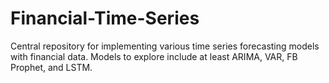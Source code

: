 # Financial-Time-Series
Central repository for implementing various time series forecasting models with financial data. Models to explore include at least ARIMA, VAR, FB Prophet, and LSTM.
